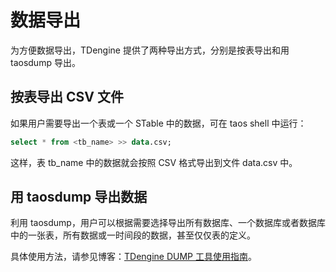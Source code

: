 # 数据导出

为方便数据导出，TDengine 提供了两种导出方式，分别是按表导出和用 taosdump 导出。

## 按表导出 CSV 文件

如果用户需要导出一个表或一个 STable 中的数据，可在 taos shell 中运行：

```sql
select * from <tb_name> >> data.csv;
```

这样，表 tb_name 中的数据就会按照 CSV 格式导出到文件 data.csv 中。

## 用 taosdump 导出数据

利用 taosdump，用户可以根据需要选择导出所有数据库、一个数据库或者数据库中的一张表，所有数据或一时间段的数据，甚至仅仅表的定义。

具体使用方法，请参见博客：[TDengine DUMP 工具使用指南](https://github.com/taosdata/taos-tools/blob/develop/taosdump-user-manual-CN.md)。
